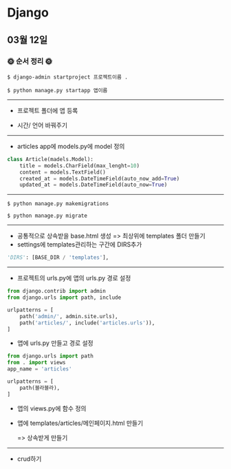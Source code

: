 # Django

## 03월 12일

### 🌞 순서 정리 🌞

```
$ django-admin startproject 프로젝트이름 .

$ python manage.py startapp 앱이름
```

--------------------------------------

- 프로젝트 폴더에 앱 등록

- 시간/ 언어 바꿔주기

--------------------------------------

- articles app에 models.py에 model 정의

```python
class Article(madels.Model):
    title = models.CharField(max_lenght=10)
    content = models.TextField()
    created_at = models.DateTimeField(auto_now_add=True)
    updated_at = models.DateTimeField(auto_now=True)
```

--------------------------------------

```
$ python manage.py makemigrations

$ python manage.py migrate
```

--------------------------------------

- 공통적으로 상속받을 base.html 생성 => 최상위에 templates 폴더 만들기
- settings에 templates관리하는 구간에  DIRS추가

```python
'DIRS': [BASE_DIR / 'templates'],
```

--------------------------------------

- 프로젝트의 urls.py에 앱의 urls.py 경로 설정

```python
from django.contrib import admin
from django.urls import path, include

urlpatterns = [
    path('admin/', admin.site.urls),
    path('articles/', include('articles.urls')),
]
```

- 앱에 urls.py 만들고 경로 설정

```python
from django.urls import path
from . import views
app_name = 'articles'

urlpatterns = [
    path(블라블라),
]
```

- 앱의 views.py에 함수 정의

- 앱에 templates/articles/메인페이지.html 만들기 

  => 상속받게 만들기

-----------------------------------

- crud하기


